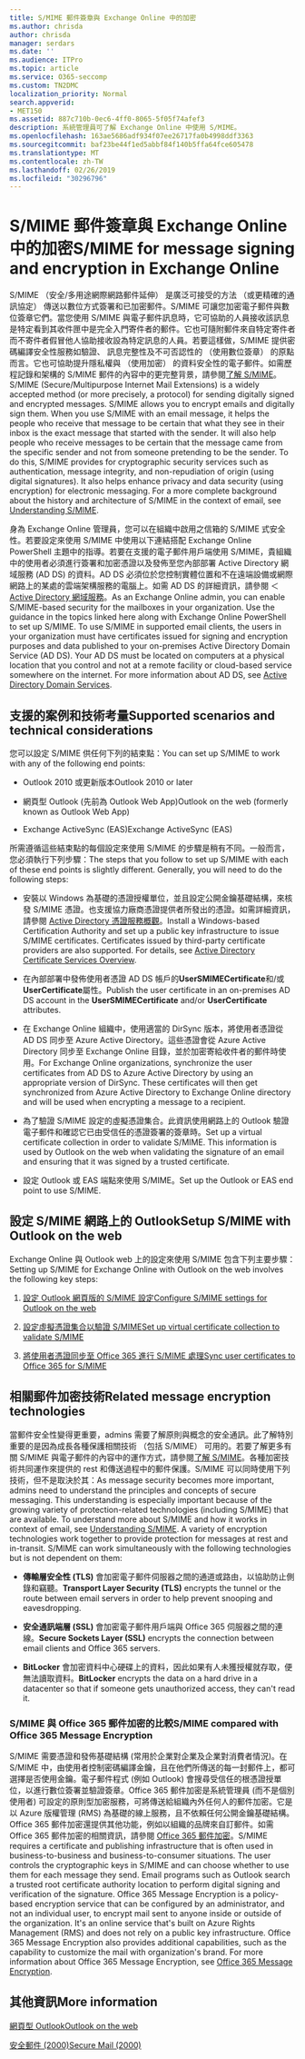 ```yaml
---
title: S/MIME 郵件簽章與 Exchange Online 中的加密
ms.author: chrisda
author: chrisda
manager: serdars
ms.date: ''
ms.audience: ITPro
ms.topic: article
ms.service: O365-seccomp
ms.custom: TN2DMC
localization_priority: Normal
search.appverid:
- MET150
ms.assetid: 887c710b-0ec6-4ff0-8065-5f05f74afef3
description: 系統管理員可了解 Exchange Online 中使用 S/MIME。
ms.openlocfilehash: 163ae5686adf934f07ee26717fa0b4998ddf3363
ms.sourcegitcommit: baf23be44f1ed5abbf84f140b5ffa64fce605478
ms.translationtype: MT
ms.contentlocale: zh-TW
ms.lasthandoff: 02/26/2019
ms.locfileid: "30296796"
---
```

# <a name="smime-for-message-signing-and-encryption-in-exchange-online"></a><span data-ttu-id="f6007-103">S/MIME 郵件簽章與 Exchange Online 中的加密</span><span class="sxs-lookup"><span data-stu-id="f6007-103">S/MIME for message signing and encryption in Exchange Online</span></span>

<span data-ttu-id="f6007-p101">S/MIME （安全/多用途網際網路郵件延伸） 是廣泛可接受的方法 （或更精確的通訊協定） 傳送以數位方式簽署和已加密郵件。S/MIME 可讓您加密電子郵件與數位簽章它們。當您使用 S/MIME 與電子郵件訊息時，它可協助的人員接收該訊息是特定看到其收件匣中是完全入門寄件者的郵件。它也可隨附郵件來自特定寄件者而不寄件者假冒他人協助接收設為特定訊息的人員。若要這樣做，S/MIME 提供密碼編譯安全性服務如驗證、 訊息完整性及不可否認性的 （使用數位簽章） 的原點而言。它也可協助提升隱私權與 （使用加密） 的資料安全性的電子郵件。如需歷程記錄和架構的 S/MIME 郵件的內容中的更完整背景，請參閱[了解 S/MIME](https://go.microsoft.com/fwlink/?LinkID=393948)。</span><span class="sxs-lookup"><span data-stu-id="f6007-p101">S/MIME (Secure/Multipurpose Internet Mail Extensions) is a widely accepted method (or more precisely, a protocol) for sending digitally signed and encrypted messages. S/MIME allows you to encrypt emails and digitally sign them. When you use S/MIME with an email message, it helps the people who receive that message to be certain that what they see in their inbox is the exact message that started with the sender. It will also help people who receive messages to be certain that the message came from the specific sender and not from someone pretending to be the sender. To do this, S/MIME provides for cryptographic security services such as authentication, message integrity, and non-repudiation of origin (using digital signatures). It also helps enhance privacy and data security (using encryption) for electronic messaging. For a more complete background about the history and architecture of S/MIME in the context of email, see [Understanding S/MIME](https://go.microsoft.com/fwlink/?LinkID=393948).</span></span>

<span data-ttu-id="f6007-p102">身為 Exchange Online 管理員，您可以在組織中啟用之信箱的 S/MIME 式安全性。若要設定來使用 S/MIME 中使用以下連結搭配 Exchange Online PowerShell 主題中的指導。若要在支援的電子郵件用戶端使用 S/MIME，貴組織中的使用者必須進行簽署和加密憑證以及發佈至您內部部署 Active Directory 網域服務 (AD DS) 的資料。AD DS 必須位於您控制實體位置和不在遠端設備或網際網路上的某處的雲端架構服務的電腦上。如需 AD DS 的詳細資訊，請參閱 ＜ [Active Directory 網域服務](https://go.microsoft.com/fwlink/?LinkID=394064)。</span><span class="sxs-lookup"><span data-stu-id="f6007-p102">As an Exchange Online admin, you can enable S/MIME-based security for the mailboxes in your organization. Use the guidance in the topics linked here along with Exchange Online PowerShell to set up S/MIME. To use S/MIME in supported email clients, the users in your organization must have certificates issued for signing and encryption purposes and data published to your on-premises Active Directory Domain Service (AD DS). Your AD DS must be located on computers at a physical location that you control and not at a remote facility or cloud-based service somewhere on the internet. For more information about AD DS, see [Active Directory Domain Services](https://go.microsoft.com/fwlink/?LinkID=394064).</span></span>

## <a name="supported-scenarios-and-technical-considerations"></a><span data-ttu-id="f6007-116">支援的案例和技術考量</span><span class="sxs-lookup"><span data-stu-id="f6007-116">Supported scenarios and technical considerations</span></span>

<span data-ttu-id="f6007-117">您可以設定 S/MIME 供任何下列的結束點：</span><span class="sxs-lookup"><span data-stu-id="f6007-117">You can set up S/MIME to work with any of the following end points:</span></span>

- <span data-ttu-id="f6007-118">Outlook 2010 或更新版本</span><span class="sxs-lookup"><span data-stu-id="f6007-118">Outlook 2010 or later</span></span>

- <span data-ttu-id="f6007-119">網頁型 Outlook (先前為 Outlook Web App)</span><span class="sxs-lookup"><span data-stu-id="f6007-119">Outlook on the web (formerly known as Outlook Web App)</span></span>

- <span data-ttu-id="f6007-120">Exchange ActiveSync (EAS)</span><span class="sxs-lookup"><span data-stu-id="f6007-120">Exchange ActiveSync (EAS)</span></span>

<span data-ttu-id="f6007-p103">所需遵循這些結束點的每個設定來使用 S/MIME 的步驟是稍有不同。一般而言，您必須執行下列步驟：</span><span class="sxs-lookup"><span data-stu-id="f6007-p103">The steps that you follow to set up S/MIME with each of these end points is slightly different. Generally, you will need to do the following steps:</span></span>

- <span data-ttu-id="f6007-p104">安裝以 Windows 為基礎的憑證授權單位，並且設定公開金鑰基礎結構，來核發 S/MIME 憑證。也支援協力廠商憑證提供者所發出的憑證。如需詳細資訊，請參閱 [Active Directory 憑證服務概觀](https://technet.microsoft.com/library/hh831740.aspx)。</span><span class="sxs-lookup"><span data-stu-id="f6007-p104">Install a Windows-based Certification Authority and set up a public key infrastructure to issue S/MIME certificates. Certificates issued by third-party certificate providers are also supported. For details, see [Active Directory Certificate Services Overview](https://technet.microsoft.com/library/hh831740.aspx).</span></span>

- <span data-ttu-id="f6007-126">在內部部署中發佈使用者憑證 AD DS 帳戶的**UserSMIMECertificate**和/或**UserCertificate**屬性。</span><span class="sxs-lookup"><span data-stu-id="f6007-126">Publish the user certificate in an on-premises AD DS account in the **UserSMIMECertificate** and/or **UserCertificate** attributes.</span></span>

- <span data-ttu-id="f6007-p105">在 Exchange Online 組織中，使用適當的 DirSync 版本，將使用者憑證從 AD DS 同步至 Azure Active Directory。這些憑證會從 Azure Active Directory 同步至 Exchange Online 目錄，並於加密寄給收件者的郵件時使用。</span><span class="sxs-lookup"><span data-stu-id="f6007-p105">For Exchange Online organizations, synchronize the user certificates from AD DS to Azure Active Directory by using an appropriate version of DirSync. These certificates will then get synchronized from Azure Active Directory to Exchange Online directory and will be used when encrypting a message to a recipient.</span></span>

- <span data-ttu-id="f6007-p106">為了驗證 S/MIME 設定的虛擬憑證集合。此資訊使用網路上的 Outlook 驗證電子郵件和確認它已由受信任的憑證簽署的簽章時。</span><span class="sxs-lookup"><span data-stu-id="f6007-p106">Set up a virtual certificate collection in order to validate S/MIME. This information is used by Outlook on the web when validating the signature of an email and ensuring that it was signed by a trusted certificate.</span></span>

- <span data-ttu-id="f6007-131">設定 Outlook 或 EAS 端點來使用 S/MIME。</span><span class="sxs-lookup"><span data-stu-id="f6007-131">Set up the Outlook or EAS end point to use S/MIME.</span></span>

## <a name="setup-smime-with-outlook-on-the-web"></a><span data-ttu-id="f6007-132">設定 S/MIME 網路上的 Outlook</span><span class="sxs-lookup"><span data-stu-id="f6007-132">Setup S/MIME with Outlook on the web</span></span>

<span data-ttu-id="f6007-133">Exchange Online 與 Outlook web 上的設定來使用 S/MIME 包含下列主要步驟：</span><span class="sxs-lookup"><span data-stu-id="f6007-133">Setting up S/MIME for Exchange Online with Outlook on the web involves the following key steps:</span></span>

1. [<span data-ttu-id="f6007-134">設定 Outlook 網頁版的 S/MIME 設定</span><span class="sxs-lookup"><span data-stu-id="f6007-134">Configure S/MIME settings for Outlook on the web</span></span>](configure-s-mime-settings-for-outlook-web-app.md)

2. [<span data-ttu-id="f6007-135">設定虛擬憑證集合以驗證 S/MIME</span><span class="sxs-lookup"><span data-stu-id="f6007-135">Set up virtual certificate collection to validate S/MIME</span></span>](set-up-virtual-certificate-collection-to-validate-s-mime.md)

3. [<span data-ttu-id="f6007-136">將使用者憑證同步至 Office 365 進行 S/MIME 處理</span><span class="sxs-lookup"><span data-stu-id="f6007-136">Sync user certificates to Office 365 for S/MIME</span></span>](sync-user-certificates-to-office-365-for-s-mime.md)

## <a name="related-message-encryption-technologies"></a><span data-ttu-id="f6007-137">相關郵件加密技術</span><span class="sxs-lookup"><span data-stu-id="f6007-137">Related message encryption technologies</span></span>

<span data-ttu-id="f6007-p107">當郵件安全性變得更重要，admins 需要了解原則與概念的安全通訊。此了解特別重要的是因為成長各種保護相關技術 （包括 S/MIME） 可用的。若要了解更多有關 S/MIME 與電子郵件的內容中的運作方式，請參閱[了解 S/MIME](https://go.microsoft.com/fwlink/?LinkID=393948)。各種加密技術共同運作來提供的 rest 和傳送過程中的郵件保護。S/MIME 可以同時使用下列技術，但不是取決於其：</span><span class="sxs-lookup"><span data-stu-id="f6007-p107">As message security becomes more important, admins need to understand the principles and concepts of secure messaging. This understanding is especially important because of the growing variety of protection-related technologies (including S/MIME) that are available. To understand more about S/MIME and how it works in context of email, see [Understanding S/MIME](https://go.microsoft.com/fwlink/?LinkID=393948). A variety of encryption technologies work together to provide protection for messages at rest and in-transit. S/MIME can work simultaneously with the following technologies but is not dependent on them:</span></span>

- <span data-ttu-id="f6007-143">**傳輸層安全性 (TLS)** 會加密電子郵件伺服器之間的通道或路由，以協助防止側錄和竊聽。</span><span class="sxs-lookup"><span data-stu-id="f6007-143">**Transport Layer Security (TLS)** encrypts the tunnel or the route between email servers in order to help prevent snooping and eavesdropping.</span></span>

- <span data-ttu-id="f6007-144">**安全通訊端層 (SSL)** 會加密電子郵件用戶端與 Office 365 伺服器之間的連線。</span><span class="sxs-lookup"><span data-stu-id="f6007-144">**Secure Sockets Layer (SSL)** encrypts the connection between email clients and Office 365 servers.</span></span>

- <span data-ttu-id="f6007-145">**BitLocker** 會加密資料中心硬碟上的資料，因此如果有人未獲授權就存取，便無法讀取資料。</span><span class="sxs-lookup"><span data-stu-id="f6007-145">**BitLocker** encrypts the data on a hard drive in a datacenter so that if someone gets unauthorized access, they can't read it.</span></span>

### <a name="smime-compared-with-office-365-message-encryption"></a><span data-ttu-id="f6007-146">S/MIME 與 Office 365 郵件加密的比較</span><span class="sxs-lookup"><span data-stu-id="f6007-146">S/MIME compared with Office 365 Message Encryption</span></span>

<span data-ttu-id="f6007-p108">S/MIME 需要憑證和發佈基礎結構 (常用於企業對企業及企業對消費者情況)。在 S/MIME 中，由使用者控制密碼編譯金鑰，且在他們所傳送的每一封郵件上，都可選擇是否使用金鑰。電子郵件程式 (例如 Outlook) 會搜尋受信任的根憑證授單位，以進行數位簽署並驗證簽章。Office 365 郵件加密是系統管理員 (而不是個別使用者) 可設定的原則型加密服務，可將傳送給組織內外任何人的郵件加密。它是以 Azure 版權管理 (RMS) 為基礎的線上服務，且不依賴任何公開金鑰基礎結構。Office 365 郵件加密還提供其他功能，例如以組織的品牌來自訂郵件。如需 Office 365 郵件加密的相關資訊，請參閱 [Office 365 郵件加密](https://go.microsoft.com/fwlink/?LinkID=392525)。</span><span class="sxs-lookup"><span data-stu-id="f6007-p108">S/MIME requires a certificate and publishing infrastructure that is often used in business-to-business and business-to-consumer situations. The user controls the cryptographic keys in S/MIME and can choose whether to use them for each message they send. Email programs such as Outlook search a trusted root certificate authority location to perform digital signing and verification of the signature. Office 365 Message Encryption is a policy-based encryption service that can be configured by an administrator, and not an individual user, to encrypt mail sent to anyone inside or outside of the organization. It's an online service that's built on Azure Rights Management (RMS) and does not rely on a public key infrastructure. Office 365 Message Encryption also provides additional capabilities, such as the capability to customize the mail with organization's brand. For more information about Office 365 Message Encryption, see [Office 365 Message Encryption](https://go.microsoft.com/fwlink/?LinkID=392525).</span></span>

## <a name="more-information"></a><span data-ttu-id="f6007-154">其他資訊</span><span class="sxs-lookup"><span data-stu-id="f6007-154">More information</span></span>

[<span data-ttu-id="f6007-155">網頁型 Outlook</span><span class="sxs-lookup"><span data-stu-id="f6007-155">Outlook on the web</span></span>](http://technet.microsoft.com/library/3814b665-01e8-4881-9a44-163f14789ee4.aspx)

[<span data-ttu-id="f6007-156">安全郵件 (2000)</span><span class="sxs-lookup"><span data-stu-id="f6007-156">Secure Mail (2000)</span></span>](https://technet.microsoft.com/en-us/library/cc962043.aspx)
